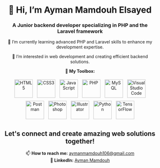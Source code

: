 <div align="center">

# 👋 Hi, I’m Ayman Mamdouh Elsayed

### A  Junior backend developer specializing in PHP and the Laravel framework

🌱 I’m currently learning advanced PHP and Laravel skills to enhance my development expertise.

👀 I’m interested in web development and creating efficient backend solutions.

🔧 **My Toolbox:**

<img src="https://img.icons8.com/color/48/000000/html-5--v1.png" alt="HTML5" title="HTML5" width="60" height="60" style="margin: 5px" />
<img src="https://img.icons8.com/color/48/000000/css3.png" alt="CSS3" title="CSS3" width="60" height="60" style="margin: 5px" />
<img src="https://img.icons8.com/color/48/000000/javascript--v1.png" alt="JavaScript" title="JavaScript" width="60" height="60" style="margin: 5px" />
<img src="https://img.icons8.com/color/48/000000/php.png" alt="PHP" title="PHP" width="60" height="60" style="margin: 5px" />
<img src="https://img.icons8.com/color/48/000000/mysql-logo.png" alt="MySQL" title="MySQL" width="60" height="60" style="margin: 5px" />
<img src="https://img.icons8.com/color/48/000000/visual-studio-code-2019.png" alt="Visual Studio Code" title="Visual Studio Code" width="60" height="60" style="margin: 5px" />
<img src="https://img.uxwing.com/wp-content/themes/uxwing/download/brands-social-media/postman-icon.png" alt="Postman" title="Postman" width="60" height="60" style="margin: 5px" />
<img src="https://img.icons8.com/color/48/000000/adobe-photoshop.png" alt="Photoshop" title="Photoshop" width="60" height="60" style="margin: 5px" />
<img src="https://img.icons8.com/color/48/000000/adobe-illustrator.png" alt="Illustrator" title="Illustrator" width="60" height="60" style="margin: 5px" />
<img src="https://img.icons8.com/color/48/000000/python.png" alt="Python" title="Python" width="60" height="60" style="margin: 5px" />
<img src="https://img.icons8.com/color/48/000000/tensorflow.png" alt="TensorFlow" title="TensorFlow" width="60" height="60" style="margin: 5px" />



## Let's connect and create amazing web solutions together!
📫 **How to reach me:** [aymanmamdouh106@gmail.com](mailto:aymanmamdouh106@gmail.com)
<br>
🔗 **LinkedIn:** [Ayman Mamdouh](https://www.linkedin.com/in/ayman-mamdouh-736bb3266/)
</div>
